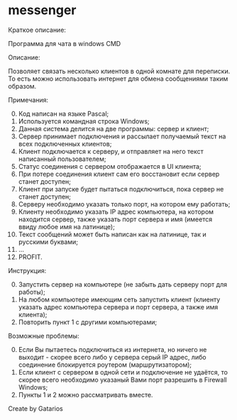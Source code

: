 # messenger
Краткое описание:

Программа для чата в windows CMD


Описание:

Позволяет связать несколько клиентов в одной комнате для переписки. То есть можно использовать интернет для обмена сообщениями таким образом.


Примечания:

0. Код написан на языке Pascal;
1. Используется командная строка Windows;
2. Данная система делится на две программы: сервер и клиент;
3. Сервер принимает подключения и рассылает получаемый текст на всех подключенных клиентов;
4. Клиент подключается к серверу, и отправляет на него текст написанный пользователем;
5. Статус соединения с сервером отображается в UI клиента;
6. При потере соединения клиент сам его восстановит если сервер станет доступен;
7. Клиент при запуске будет пытаться подключиться, пока сервер не станет доступен;
8. Серверу необходимо указать только порт, на котором ему работать;
9. Клиенту необходимо указать IP адрес компьютера, на котором находится сервер, также указать порт сервера и имя (имеется ввиду любое имя на латинице);
10. Текст сообщений может быть написан как на латинице, так и русскими буквами;
11. ...
12. PROFIT.


Инструкция:

0. Запустить сервер на компьютере (не забыть дать серверу порт для работы);
1. На любом компьютере имеющим сеть запустить клиент (клиенту указать адрес компьютера сервера и порт сервера, а также имя клиента);
2. Повторить пункт 1 с другими компьютерами;


Возможные проблемы:

0. Если Вы пытаетесь подключиться из интернета, но ничего не выходит - скорее всего либо у сервера серый IP адрес, либо соединение блокируется роутером (маршрутизатором);
1. Если клиент с сервером в одной сети и подключение не удаётся, то скорее всего необходимо указаный Вами порт разрешить в Firewall Windows;
2. Пункты 1 и 2 можно рассматривать вместе.


Create by Gatarios
